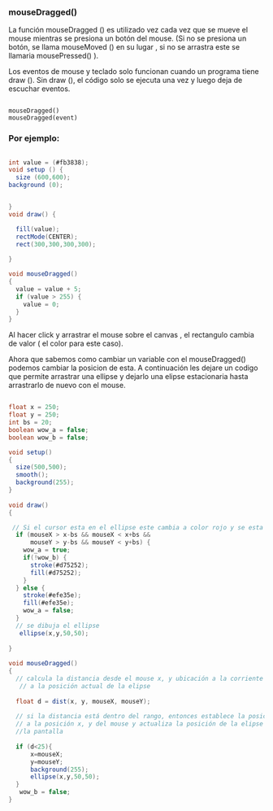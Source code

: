 ### mouseDragged()

La función mouseDragged () es utilizado  vez cada vez que se mueve el mouse mientras se presiona un botón del mouse. (Si no se presiona un botón, se llama mouseMoved () en su lugar , si no se arrastra este se llamaria mousePressed() ).

Los eventos de mouse y teclado solo funcionan cuando un programa tiene draw (). Sin draw (), el código solo se ejecuta una vez y luego deja de escuchar eventos.

```

mouseDragged()
mouseDragged(event) 
```

###  Por ejemplo:

```java

int value = (#fb3838);
void setup () {
  size (600,600);
background (0);


}
void draw() {

  fill(value);
  rectMode(CENTER);
  rect(300,300,300,300);
    
}

void mouseDragged() 
{
  value = value + 5;
  if (value > 255) {
    value = 0;
  }
}
```
Al hacer click y arrastrar el mouse sobre el canvas , el rectangulo cambia de valor ( el color para este caso).

Ahora que sabemos como cambiar un variable con el mouseDragged() podemos cambiar la posicion de esta. A continuación les dejare un codigo que permite arrastrar una ellipse y dejarlo una elipse estacionaria hasta arrastrarlo de nuevo con el mouse.

```java

float x = 250;
float y = 250;
int bs = 20;
boolean wow_a = false;
boolean wow_b = false;

void setup()
{
  size(500,500);
  smooth();
  background(255);
}
 
void draw()
{

 // Si el cursor esta en el ellipse este cambia a color rojo y se esta afuera del ellipse este cambia a un color amarillo
  if (mouseX > x-bs && mouseX < x+bs && 
      mouseY > y-bs && mouseY < y+bs) {
    wow_a = true;  
    if(!wow_b) { 
      stroke(#d75252); 
      fill(#d75252);
    } 
  } else {
    stroke(#efe35e);
    fill(#efe35e);
    wow_a = false;
  }
  // se dibuja el ellipse
   ellipse(x,y,50,50);
  
}
 
void mouseDragged()
{
  // calcula la distancia desde el mouse x, y ubicación a la corriente
   // a la posición actual de la elipse
 
  float d = dist(x, y, mouseX, mouseY);
 
  // si la distancia está dentro del rango, entonces establece la posición x, y
  // a la posición x, y del mouse y actualiza la posición de la elipse en
  //la pantalla
 
  if (d<25){
      x=mouseX;
      y=mouseY;
      background(255);
      ellipse(x,y,50,50);
  }
   wow_b = false;
}  

```


